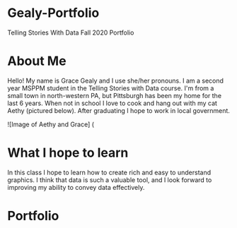 # Gealy-Portfolio
Telling Stories With Data Fall 2020 Portfolio

# About Me
Hello! My name is Grace Gealy and I use she/her pronouns. I am a second year MSPPM student in the Telling Stories with Data course.  I'm from a small town in north-western PA, but Pittsburgh has been my home for the last 6 years.  When not in school I love to cook and hang out with my cat Aethy (pictured below).  After graduating I hope to work in local government.

![Image of Aethy and Grace]
(
# What I hope to learn
In this class I hope to learn how to create rich and easy to understand graphics.  I think that data is such a valuable tool, and I look forward to improving my ability to convey data effectively. 

# Portfolio
